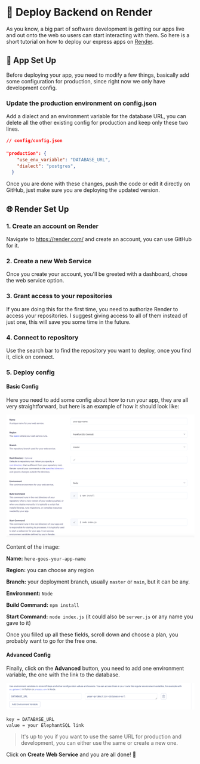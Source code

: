 # 🚀 Deploy Backend on Render

As you know, a big part of software development is getting our apps live and out onto the web so users can start interacting with them. So here is a short tutorial on how to deploy our express apps on [Render](https://render.com/).

## 📇 App Set Up

Before deploying your app, you need to modify a few things, basically add some configuration for production, since right now we only have development config.

### Update the production environment on config.json

Add a dialect and an environment variable for the database URL, you can delete all the other existing config for production and keep only these two lines.

```json
// config/config.json

"production": {
    "use_env_variable": "DATABASE_URL",
    "dialect": "postgres",
  }
```

Once you are done with these changes, push the code or edit it directly on GitHub, just make sure you are deploying the updated version.

## 🌐 Render Set Up

### 1. Create an account on Render

Navigate to https://render.com/ and create an account, you can use GitHub for it.

### 2. Create a new Web Service

Once you create your account, you'll be greeted with a dashboard, chose the web service option.

### 3. Grant access to your repositories

If you are doing this for the first time, you need to authorize Render to access your repositories. I suggest giving access to all of them instead of just one, this will save you some time in the future.

### 4. Connect to repository

Use the search bar to find the repository you want to deploy, once you find it, click on connect.

### 5. Deploy config

#### Basic Config

Here you need to add some config about how to run your app, they are all very straightforward, but here is an example of how it should look like:

<img src="../media/deploy-config.png">

Content of the image:

**Name:** `here-goes-your-app-name`

**Region:** you can choose any region

**Branch:** your deployment branch, usually `master` or `main`, but it can be any.

**Environment:** `Node`

**Build Command:** `npm install`

**Start Command:** `node index.js` (it could also be `server.js` or any name you gave to it)

Once you filled up all these fields, scroll down and choose a plan, you probably want to go for the free one.

#### Advanced Config

Finally, click on the **Advanced** button, you need to add one environment variable, the one with the link to the database.

<img src="../media/env-variable.png" />

```
key = DATABASE_URL
value = your ElephantSQL link
```

> It's up to you if you want to use the same URL for production and development, you can either use the same or create a new one.

Click on **Create Web Service** and you are all done! 🎉
